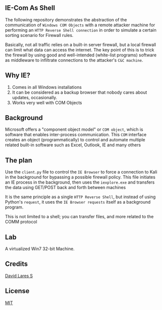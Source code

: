 ## IE-Com As Shell

The following repository demonstrates the abstraction of the communication of `Windows COM Objects` with a remote attacker machine for performing an `HTTP Reverse Shell connection` in order to simulate a certain sorting scenario for Firewall rules.

Basically, not all traffic relies on a built-in server firewall, but a local firewall can limit what data can access the internet. The key point of this is to trick the firewall by using good and well-intended (white-list programs) software as middleware to infiltrate connections to the attacker's `C&C machine`.

## Why IE?

1. Comes in all Windows installations
2. It can be considered as a backup browser that nobody cares about updates, occasionally.
3. Works very well with COM Objects

## Background

Microsoft offers a "component object model" or `COM object`, which is software that enables inter-process communication. This `COM` interface creates an object (programmatically) to control and automate multiple related built-in software such as Excel, Outlook, IE and many others

## The plan

Use the `client.py` file to control the `IE Browser` to force a connection to Kali in the background for bypassing a possible firewall
policy. This file initiates an IE process in the background, then uses the `iexplore.exe` and transfers the data using GET/POST back and forth between machines


It is the same principle as a single `HTTP Reverse Shell`, but instead of using Python's `request`, it uses the `IE Browser requests` itself as a background program.

This is not limited to a shell; you can transfer files, and more related to the COMM protocol

## Lab

A virtualized Win7 32-bit Machine.

## Credits
[David Lares S](https://davidlares.com)

## License
[MIT](https://opensource.org/licenses/MIT)
